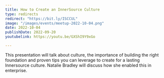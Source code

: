 ```yaml
---
title: How to Create an InnerSource Culture
type: redirects
redirect: "https://bit.ly/ISCCUL"
image: "/images/events/meetup-2022-10-04.png"
date: 2022-10-04
publishDate: 2022-09-20
youtubelink: https://youtu.be/GXShI9Y9xGo

---
```


This presentation will talk about culture, the importance of building the right foundation and proven tips you can leverage to create for a lasting Innersource culture. Natalie Bradley will discuss how she enabled this in enterprise.

